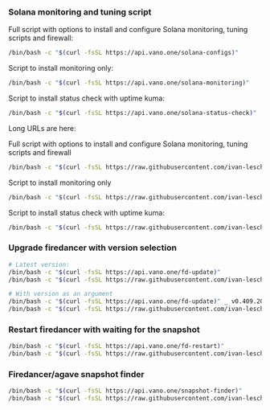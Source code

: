 ### Solana monitoring and tuning script


Full script with options to install and configure Solana monitoring, tuning scripts and firewall:
```bash
/bin/bash -c "$(curl -fsSL https://api.vano.one/solana-configs)"
```

Script  to install monitoring only:
```bash
/bin/bash -c "$(curl -fsSL https://api.vano.one/solana-monitoring)"
```

Script  to install status check with uptime kuma:
```bash
/bin/bash -c "$(curl -fsSL https://api.vano.one/solana-status-check)"
```



Long URLs are here:

Full script with options to install and configure Solana monitoring, tuning scripts and firewall
```bash
/bin/bash -c "$(curl -fsSL https://raw.githubusercontent.com/ivan-leschinsky/solana-configs/v2.9/install_solana_metrics.sh)"
```

Script  to install monitoring only
```bash
/bin/bash -c "$(curl -fsSL https://raw.githubusercontent.com/ivan-leschinsky/solana-configs/v2.9/install_solana_monitoring.sh)"
```

Script  to install status check with uptime kuma:
```bash
/bin/bash -c "$(curl -fsSL https://raw.githubusercontent.com/ivan-leschinsky/solana-configs/v2.9/install_status_check.sh)"
```


### Upgrade firedancer with version selection
```bash
# Latest version:
/bin/bash -c "$(curl -fsSL https://api.vano.one/fd-update)"
/bin/bash -c "$(curl -fsSL https://raw.githubusercontent.com/ivan-leschinsky/solana-configs/v3.9.0/firedancer_update.sh)"

# With version as an argument
/bin/bash -c "$(curl -fsSL https://api.vano.one/fd-update)" _ v0.409.20113
/bin/bash -c "$(curl -fsSL https://raw.githubusercontent.com/ivan-leschinsky/solana-configs/v3.9.0/firedancer_update.sh)" _ v0.409.20113
```


### Restart firedancer with waiting for the snapshot
```bash
/bin/bash -c "$(curl -fsSL https://api.vano.one/fd-restart)"
/bin/bash -c "$(curl -fsSL https://raw.githubusercontent.com/ivan-leschinsky/solana-configs/v3.1/firedancer_restart.sh)"
```



### Firedancer/agave snapshot finder

```bash
/bin/bash -c "$(curl -fsSL https://api.vano.one/snapshot-finder)"
/bin/bash -c "$(curl -fsSL https://raw.githubusercontent.com/ivan-leschinsky/solana-configs/v3.5.0/snapshot_finder.sh)"
```
